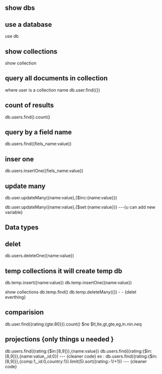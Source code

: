 ## show dbs

## use a database

use db

## show collections

show collection

## query all documents in collection

where user is a collection name
db.user.find({})

## count of results

db.users.find().count()

## query by a field name

db.users.find({fiels_name:value})

## inser one

db.users.insertOne({fiels_name:value})

## update many

db.user.updateMany({name:value},{$inc:{name:value}})

db.user.updateMany({name:value},{$set:{name:value}}) ---{u can add new variable}

## Data types

## delet

db.users.deleteOne({name:value})

## temp collections it will create temp db

db.temp.insert({name:value})
db.temp.insertOne({name:value})

show collections
db.temp.find()
db.temp.deleteMany({}) - - {delet everthing}

## comparision

db.user.find({rating:{gte:80}}).count()
$ne
$lt,lte,gt,gte,eg,in.nin.neq

## projections {only things u needed }

db.users.find({rating:{$in:[8,9]}},{name:value})
db.users.find({rating:{$in:[8,9]}},{name:value,\_id:0}) --- {cleaner code}
ex : db.users.find({rating:{$in:[8,9]}},{comp:1,\_id:0,country:1}).limit(5).sort({rating:-1/+1}) --- {cleaner code}
